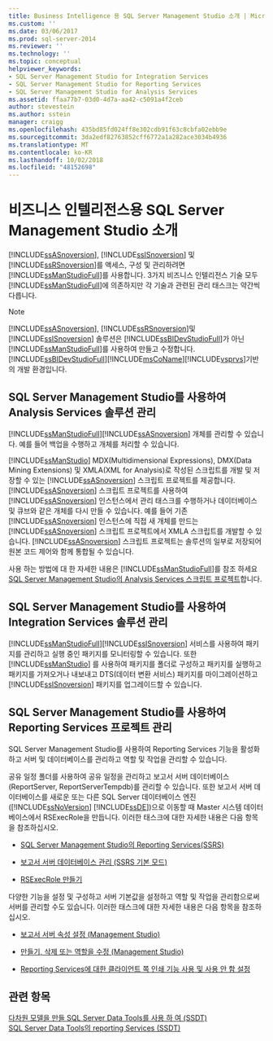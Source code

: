 ```yaml
---
title: Business Intelligence 용 SQL Server Management Studio 소개 | Microsoft Docs
ms.custom: ''
ms.date: 03/06/2017
ms.prod: sql-server-2014
ms.reviewer: ''
ms.technology: ''
ms.topic: conceptual
helpviewer_keywords:
- SQL Server Management Studio for Integration Services
- SQL Server Management Studio for Reporting Services
- SQL Server Management Studio for Analysis Services
ms.assetid: ffaa77b7-03d0-4d7a-aa42-c5091a4f2ceb
author: stevestein
ms.author: sstein
manager: craigg
ms.openlocfilehash: 435bd85fd024ff8e302cdb91f63c8cbfa02ebb9e
ms.sourcegitcommit: 3da2edf82763852cff6772a1a282ace3034b4936
ms.translationtype: MT
ms.contentlocale: ko-KR
ms.lasthandoff: 10/02/2018
ms.locfileid: "48152698"
---
```

# <a name="introduction-to-sql-server-management-studio-for-business-intelligence"></a>비즈니스 인텔리전스용 SQL Server Management Studio 소개
  [!INCLUDE[ssASnoversion](../includes/ssasnoversion-md.md)], [!INCLUDE[ssISnoversion](../includes/ssisnoversion-md.md)] 및 [!INCLUDE[ssRSnoversion](../includes/ssrsnoversion-md.md)]를 액세스, 구성 및 관리하려면 [!INCLUDE[ssManStudioFull](../includes/ssmanstudiofull-md.md)]를 사용합니다. 3가지 비즈니스 인텔리전스 기술 모두 [!INCLUDE[ssManStudioFull](../includes/ssmanstudiofull-md.md)]에 의존하지만 각 기술과 관련된 관리 태스크는 약간씩 다릅니다.  
  
> [!NOTE]  
>  [!INCLUDE[ssASnoversion](../includes/ssasnoversion-md.md)], [!INCLUDE[ssRSnoversion](../includes/ssrsnoversion-md.md)]및 [!INCLUDE[ssISnoversion](../includes/ssisnoversion-md.md)] 솔루션은 [!INCLUDE[ssBIDevStudioFull](../includes/ssbidevstudiofull-md.md)]가 아닌 [!INCLUDE[ssManStudioFull](../includes/ssmanstudiofull-md.md)]를 사용하여 만들고 수정합니다. [!INCLUDE[ssBIDevStudioFull](../includes/ssbidevstudiofull-md.md)][!INCLUDE[msCoName](../includes/msconame-md.md)][!INCLUDE[vsprvs](../includes/vsprvs-md.md)]기반의 개발 환경입니다.  
  
## <a name="managing-analysis-services-solutions-using-sql-server-management-studio"></a>SQL Server Management Studio를 사용하여 Analysis Services 솔루션 관리  
 [!INCLUDE[ssManStudioFull](../includes/ssmanstudiofull-md.md)][!INCLUDE[ssASnoversion](../includes/ssasnoversion-md.md)] 개체를 관리할 수 있습니다. 예를 들어 백업을 수행하고 개체를 처리할 수 있습니다.  
  
 [!INCLUDE[ssManStudio](../includes/ssmanstudio-md.md)] MDX(Multidimensional Expressions), DMX(Data Mining Extensions) 및 XMLA(XML for Analysis)로 작성된 스크립트를 개발 및 저장할 수 있는 [!INCLUDE[ssASnoversion](../includes/ssasnoversion-md.md)] 스크립트 프로젝트를 제공합니다. [!INCLUDE[ssASnoversion](../includes/ssasnoversion-md.md)] 스크립트 프로젝트를 사용하여 [!INCLUDE[ssASnoversion](../includes/ssasnoversion-md.md)] 인스턴스에서 관리 태스크를 수행하거나 데이터베이스 및 큐브와 같은 개체를 다시 만들 수 있습니다. 예를 들어 기존 [!INCLUDE[ssASnoversion](../includes/ssasnoversion-md.md)] 인스턴스에 직접 새 개체를 만드는 [!INCLUDE[ssASnoversion](../includes/ssasnoversion-md.md)] 스크립트 프로젝트에서 XMLA 스크립트를 개발할 수 있습니다. [!INCLUDE[ssASnoversion](../includes/ssasnoversion-md.md)] 스크립트 프로젝트는 솔루션의 일부로 저장되어 원본 코드 제어와 함께 통합될 수 있습니다.  
  
 사용 하는 방법에 대 한 자세한 내용은 [!INCLUDE[ssManStudioFull](../includes/ssmanstudiofull-md.md)]를 참조 하세요 [SQL Server Management Studio의 Analysis Services 스크립트 프로젝트](../analysis-services/instances/analysis-services-scripts-project-in-sql-server-management-studio.md)합니다.  
  
## <a name="managing-integration-services-solutions-using-sql-server-management-studio"></a>SQL Server Management Studio를 사용하여 Integration Services 솔루션 관리  
 [!INCLUDE[ssManStudioFull](../includes/ssmanstudiofull-md.md)][!INCLUDE[ssISnoversion](../includes/ssisnoversion-md.md)] 서비스를 사용하여 패키지를 관리하고 실행 중인 패키지를 모니터링할 수 있습니다. 또한 [!INCLUDE[ssManStudio](../includes/ssmanstudio-md.md)] 를 사용하여 패키지를 폴더로 구성하고 패키지를 실행하고 패키지를 가져오거나 내보내고 DTS(데이터 변환 서비스) 패키지를 마이그레이션하고 [!INCLUDE[ssISnoversion](../includes/ssisnoversion-md.md)] 패키지를 업그레이드할 수 있습니다.  
  
## <a name="managing-reporting-services-projects-using-sql-server-management-studio"></a>SQL Server Management Studio를 사용하여 Reporting Services 프로젝트 관리  
 SQL Server Management Studio를 사용하여 Reporting Services 기능을 활성화하고 서버 및 데이터베이스를 관리하고 역할 및 작업을 관리할 수 있습니다.  
  
 공유 일정 폴더를 사용하여 공유 일정을 관리하고 보고서 서버 데이터베이스(ReportServer, ReportServerTempdb)를 관리할 수 있습니다. 또한 보고서 서버 데이터베이스를 새로운 또는 다른 SQL Server 데이터베이스 엔진([!INCLUDE[ssNoVersion](../includes/ssnoversion-md.md)] [!INCLUDE[ssDE](../includes/ssde-md.md)])으로 이동할 때 Master 시스템 데이터베이스에서 RSExecRole을 만듭니다. 이러한 태스크에 대한 자세한 내용은 다음 항목을 참조하십시오.  
  
-   [SQL Server Management Studio의 Reporting Services&#40;SSRS&#41;](../reporting-services/tools/reporting-services-in-sql-server-management-studio-ssrs.md)  
  
-   [보고서 서버 데이터베이스 관리 &#40;SSRS 기본 모드&#41;](../reporting-services/report-server/report-server-database-ssrs-native-mode.md)  
  
-   [RSExecRole 만들기](../reporting-services/security/create-the-rsexecrole.md)  
  
 다양한 기능을 설정 및 구성하고 서버 기본값을 설정하고 역할 및 작업을 관리함으로써 서버를 관리할 수도 있습니다. 이러한 태스크에 대한 자세한 내용은 다음 항목을 참조하십시오.  
  
-   [보고서 서버 속성 설정 &#40;Management Studio&#41;](../reporting-services/tools/set-report-server-properties-management-studio.md)  
  
-   [만들기, 삭제 또는 역할을 수정 &#40;Management Studio&#41;](../reporting-services/security/role-definitions-create-delete-or-modify.md)  
  
-   [Reporting Services에 대한 클라이언트 쪽 인쇄 기능 사용 및 사용 안 함 설정](../reporting-services/report-server/enable-and-disable-client-side-printing-for-reporting-services.md)  
  
## <a name="see-also"></a>관련 항목  
 [다차원 모델을 만들 SQL Server Data Tools를 사용 하 여 &#40;SSDT&#41;](../analysis-services/multidimensional-models/creating-multidimensional-models-using-sql-server-data-tools-ssdt.md)   
 [SQL Server Data Tools의 reporting Services &#40;SSDT&#41;](../reporting-services/tools/reporting-services-in-sql-server-data-tools-ssdt.md)  
  
  
